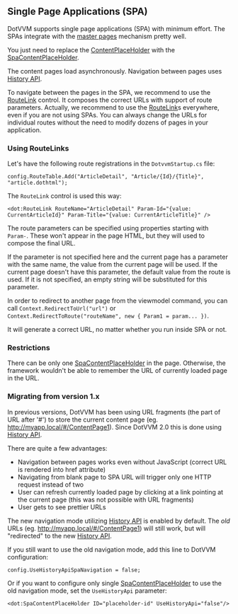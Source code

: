 ## Single Page Applications (SPA)

DotVVM supports single page applications (SPA) with minimum effort. The SPAs integrate with the [master pages](/docs/tutorials/basics-master-pages/{branch}) mechanism pretty well.

You just need to replace the [ContentPlaceHolder](/docs/controls/builtin/ContentPlaceHolder/{branch}) with the [SpaContentPlaceHolder][2].

The content pages load asynchronously. Navigation between pages uses [History API](https://developer.mozilla.org/en-US/docs/Web/API/History_API).

To navigate between the pages in the SPA, we recommend to use the [RouteLink](/docs/controls/builtin/RouteLink/{branch}) control. It composes the correct URLs
with support of route parameters. Actually, we recommend to use the [RouteLink](/docs/controls/builtin/RouteLink/{branch})s everywhere, even if you are not using SPAs. You can always change the URLs for individual routes without the need to modify dozens of pages in your application.

### Using RouteLinks

Let's have the following route registrations in the `DotvvmStartup.cs` file:

```CSHARP
config.RouteTable.Add("ArticleDetail", "Article/{Id}/{Title}", "article.dothtml");
```

The `RouteLink` control is used this way:

```DOTHTML
<dot:RouteLink RouteName="ArticleDetail" Param-Id="{value: CurrentArticleId}" Param-Title="{value: CurrentArticleTitle}" />
```

The route parameters can be specified using properties starting with `Param-`. These won't appear in the page HTML, but they will used to compose the final URL.

If the parameter is not specified here and the current page has a parameter with the same name, the value from the current page will be used.
If the current page doesn't have this parameter, the default value from the route is used. If it is not specified, an empty string will be substituted for this parameter.

In order to redirect to another page from the viewmodel command, you can call `Context.RedirectToUrl("url")` or
`Context.RedirectToRoute("routeName", new { Param1 = param... })`.

It will generate a correct URL, no matter whether you run inside SPA or not.

### Restrictions

There can be only one [SpaContentPlaceHolder][2] in the page. Otherwise, the framework wouldn't be able to remember
the URL of currently loaded page in the URL.

### Migrating from version 1.x

In previous versions, DotVVM has been using URL fragments (the part of URL after '#') to store the current content page (eg. http://myapp.local/#/ContentPage1).
Since DotVVM 2.0 this is done using [History API][1].

There are quite a few advantages:

* Navigation between pages works even without JavaScript (correct URL is rendered into href attribute)
* Navigating from blank page to SPA URL will trigger only one HTTP request instead of two
* User can refresh currently loaded page by clicking at a link pointing at the current page (this was not possible with URL fragments)
* User gets to see prettier URLs

The new navigation mode utilizing [History API][1] is enabled by default.
The *old* URLs (eg. http://myapp.local/#/ContentPage1) will still work, but will "redirected" to the new [History API][1].

If you still want to use the old navigation mode, add this line to DotVVM configuration:

```CSHARP
config.UseHistoryApiSpaNavigation = false;
```

Or if you want to configure only single [SpaContentPlaceHolder][2] to use the old navigation mode, set the `UseHistoryApi` parameter:

```DOTHTML
<dot:SpaContentPlaceHolder ID="placeholder-id" UseHistoryApi="false"/>
```

[1]: https://developer.mozilla.org/en-US/docs/Web/API/History_API
[2]:/docs/controls/builtin/SpaContentPlaceHolder/{branch}